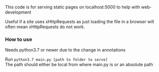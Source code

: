 This code is for serving static pages on localhost:5000 to help with web-development  

Useful if a site uses xHttpRequests as just loading the file in a browser will often mean xHttpRequests do not work.  

### How to use
Needs python3.7 or newer due to the change in annotations

Run `python3.7 main.py [path to folder to serve]`  
The path should either be local from where main.py is or an absolute path
